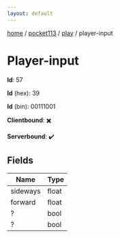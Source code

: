 ```yaml
---
layout: default
---
```


[home](/)  /  [pocket113](/protocol/pocket113)  /  [play](/protocol/pocket113/play)  /  player-input

# Player-input

**Id**: 57

**Id** (hex): 39

**Id** (bin): 00111001

**Clientbound**: ✖️

**Serverbound**: ✔️

## Fields

Name | Type
---|---
sideways | float
forward | float
? | bool
? | bool

